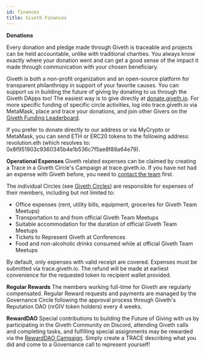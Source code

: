 ```yaml
---
id: finances
title: Giveth Finances
---
```

**Donations**

Every donation and pledge made through Giveth is traceable and projects can be held accountable, unlike with traditional charities. You always know exactly where your donation went and can get a good sense of the impact it made through communication with your chosen beneficiary.

Giveth is both a non-profit organization and an open-source platform for transparent philanthropy in support of your favorite causes. You can support us in building the future of giving by donating to us through the Giveth DApps too! The easiest way is to give directly at [donate.giveth.io](https://giveth.io/donate/giveth). For more specific funding of specific circle activities, log into trace.giveth.io via MetaMask, place and trace your donations, and join other Givers on the [Giveth Funding Leaderboard](https://www.trace.giveth.io/community/giveth-dac).

If you prefer to donate directly to our address or via MyCrypto or MetaMask, you can send ETH or ERC20 tokens to the following address: revolution.eth (which resolves to: 0x8f951903c9360345b4e1b536c7f5ae8f88a64e79).

**Operational Expenses**
Giveth related expenses can be claimed by creating a Trace in a Giveth Circle's Campaign at trace.giveth.io. If you have not had an expense with Giveth before, you need to [contact the team](https://discord.gg/cCsYnNDkq2) first.

The individual Circles (see [Giveth Circles](/tr/whatisgiveth/givethCircles)) are responsible for expenses of their members, including but not limited to:

- Office expenses (rent, utility bills, equipment, groceries for Giveth Team Meetups)
- Transportation to and from official Giveth Team Meetups
- Suitable accommodation for the duration of official Giveth Team Meetups
- Tickets to Represent Giveth at Conferences
- Food and non-alcoholic drinks consumed while at official Giveth Team Meetups

By default, only expenses with valid receipt are covered. Expenses must be submitted via trace.giveth.io. The refund will be made at earliest convenience for the requested token to recipient wallet provided.

**Regular Rewards**
The members working full-time for Giveth are regularly compensated. Regular Reward requests and payments are managed by the Governance Circle following the approval process through Giveth's Reputation DAO (nrGIV token holders) every 4 weeks.

**RewardDAO**
Special contributions to building the Future of Giving with us by participating in the Giveth Community on Discord, attending Giveth calls and completing tasks, and fulfilling special assignments may be rewarded via the [RewardDAO Campaign](https://www.trace.giveth.io/campaign/rewarddao). Simply create a TRACE describing what you did and come to a Governance call to represent yourself!
